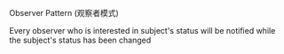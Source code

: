 Observer Pattern (观察者模式)

Every observer who is interested in subject's status will be notified while the subject's status has been
changed